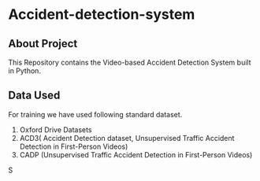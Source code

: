 # Accident-detection-system

## About Project
This Repository contains the Video-based Accident Detection System built in Python.

## Data Used 

For training we have used following standard dataset.
1) Oxford Drive Datasets
2) ACD3( Accident Detection dataset, Unsupervised Traffic Accident Detection in First-Person Videos)
3) CADP (Unsupervised Traffic Accident Detection in First-Person Videos)

S